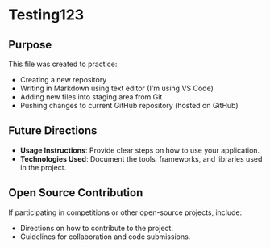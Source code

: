 # Testing123

## Purpose
This file was created to practice:
- Creating a new repository
- Writing in Markdown using text editor (I'm using VS Code)
- Adding new files into staging area from Git
- Pushing changes to current GitHub repository (hosted on GitHub)

## Future Directions
- **Usage Instructions**: Provide clear steps on how to use your application.
- **Technologies Used**: Document the tools, frameworks, and libraries used in the project.

## Open Source Contribution
If participating in competitions or other open-source projects, include:
- Directions on how to contribute to the project.
- Guidelines for collaboration and code submissions.